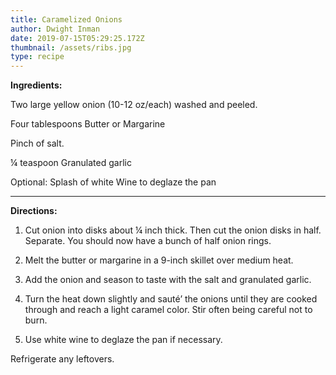 ```yaml
---
title: Caramelized Onions
author: Dwight Inman
date: 2019-07-15T05:29:25.172Z
thumbnail: /assets/ribs.jpg
type: recipe
---
```

**Ingredients:**

Two large yellow onion (10-12 oz/each) washed and peeled.

Four tablespoons Butter or Margarine

Pinch of salt.

¼ teaspoon Granulated garlic

Optional: Splash of white Wine to deglaze the pan

****

**Directions:**

1. Cut onion into disks about ¼ inch thick. Then cut the onion disks in half. Separate. You should now have a bunch of half onion rings.

2. Melt the butter or margarine in a 9-inch skillet over medium heat.

3. Add the onion and season to taste with the salt and granulated garlic.

4. Turn the heat down slightly and sauté’ the onions until they are cooked through and reach a light caramel color. Stir often being careful not to burn.

5. Use white wine to deglaze the pan if necessary.

Refrigerate any leftovers.
